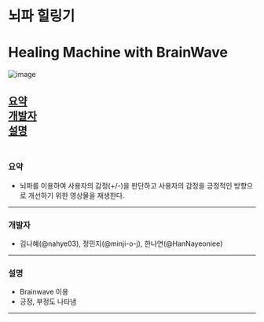 # 뇌파 힐링기
# Healing Machine with BrainWave
![image](https://img.shields.io/badge/license-Apache--2.0-informational)

[요약](#요약)  
[개발자](#개발자)  
[설명](#설명)  
<br>  
---


### 요약 

  - 뇌파를 이용하여 사용자의 감정(+/-)을 판단하고 사용자의 감정을 긍정적인 방향으로 개선하기 위한 영상물을 재생한다.

---

### 개발자

  - 김나혜(@nahye03), 정민지(@minji-o-j), 한나연(@HanNayeoniee)
---
  
### 설명
  - Brainwave 이용
  - 긍정, 부정도 나타냄
---
